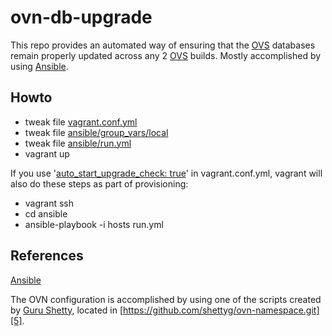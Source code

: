 ovn-db-upgrade
==============

This repo provides an automated way of ensuring that the [OVS][ovs] databases
remain properly updated across any 2 [OVS][ovs] builds. Mostly accomplished
by using [Ansible][ansible].

Howto
-----

* tweak file [vagrant.conf.yml][1]
* tweak file [ansible/group_vars/local][2]
* tweak file [ansible/run.yml][3]
* vagrant up


If you use '[auto_start_upgrade_check: true][1]' in vagrant.conf.yml,
vagrant will also do these steps as part of provisioning:

* vagrant ssh
* cd ansible
* ansible-playbook -i hosts run.yml

References
----------

[Ansible][ansible]


The OVN configuration is accomplished by using one of the scripts created by [Guru Shetty][4],
located in [https://github.com/shettyg/ovn-namespace.git][5].

[ovs]: http://openvswitch.org
[ansible]: http://docs.ansible.com/ansible/list_of_all_modules.html
[1]: https://github.com/flavio-fernandes/ovn-db-upgrade/blob/master/vagrant.conf.yml
[2]: https://github.com/flavio-fernandes/ovn-db-upgrade/blob/master/ansible/group_vars/local
[3]: https://github.com/flavio-fernandes/ovn-db-upgrade/blob/master/ansible/run.yml
[4]: https://github.com/shettyg
[5]: https://github.com/shettyg/ovn-namespace.git
